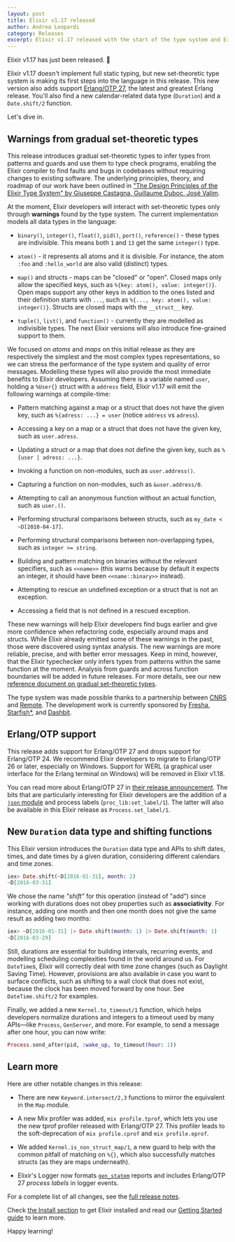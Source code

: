```yaml
---
layout: post
title: Elixir v1.17 released
author: Andrea Leopardi
category: Releases
excerpt: Elixir v1.17 released with the start of the type system and Erlang/OTP 27 support
---
```


Elixir v1.17 has just been released. 🎉

Elixir v1.17 doesn't implement full static typing, but new set-theoretic type
system is making its first steps into the language in this release. This new version also adds support [Erlang/OTP 27](https://www.erlang.org/downloads/27), the latest and greatest Erlang release. You'll also find a new calendar-related data type (`Duration`) and a `Date.shift/2` function.

Let's dive in.

## Warnings from gradual set-theoretic types

This release introduces gradual set-theoretic types to infer types from patterns and guards and use them to type check programs, enabling the Elixir compiler to find faults and bugs in codebases without requiring changes to existing software. The underlying principles, theory, and roadmap of our work have been outlined in ["The Design Principles of the Elixir Type System" by Giuseppe Castagna, Guillaume Duboc, José Valim](https://arxiv.org/abs/2306.06391).

At the moment, Elixir developers will interact with set-theoretic types only through **warnings** found by the type system. The current implementation models all data types in the language:

  * `binary()`, `integer()`, `float()`, `pid()`, `port()`, `reference()` - these
    types are indivisible. This means both `1` and `13` get the same `integer()`
    type.

  * `atom()` - it represents all atoms and it is divisible. For instance, the
    atom `:foo` and `:hello_world` are also valid (distinct) types.

  * `map()` and structs - maps can be "closed" or "open". Closed maps only allow
    the specified keys, such as `%{key: atom(), value: integer()}`. Open maps
    support any other keys in addition to the ones listed and their definition
    starts with `...`, such as `%{..., key: atom(), value: integer()}`. Structs
    are closed maps with the `__struct__` key.

  * `tuple()`, `list()`, and `function()` - currently they are modelled as
    indivisible types. The next Elixir versions will also introduce fine-grained
    support to them.

We focused on *atoms* and *maps* on this initial release as they are respectively the simplest and the most complex types representations, so we can stress the performance of the type system and quality of error messages. Modelling these types will also provide the most immediate benefits to Elixir developers. Assuming there is a variable named `user`, holding a `%User{}` struct with a `address` field, Elixir v1.17 will emit the following warnings at compile-time:

  * Pattern matching against a map or a struct that does not have the given key,
    such as `%{adress: ...} = user` (notice `address` vs `adress`).

  * Accessing a key on a map or a struct that does not have the given key, such
    as `user.adress`.

  * Updating a struct or a map that does not define the given key, such as
    `%{user | adress: ...}`.

  * Invoking a function on non-modules, such as `user.address()`.

  * Capturing a function on non-modules, such as `&user.address/0`.

  * Attempting to call an anonymous function without an actual function, such as
    `user.()`.

  * Performing structural comparisons between structs, such as `my_date <
    ~D[2010-04-17]`.

  * Performing structural comparisons between non-overlapping types, such as
    `integer >= string`.

  * Building and pattern matching on binaries without the relevant specifiers,
    such as `<<name>>` (this warns because by default it expects an integer, it
    should have been `<<name::binary>>` instead).

  * Attempting to rescue an undefined exception or a struct that is not an
    exception.

  * Accessing a field that is not defined in a rescued exception.

These new warnings will help Elixir developers find bugs earlier and give more
confidence when refactoring code, especially around maps and structs. While
Elixir already emitted some of these warnings in the past, those were discovered
using syntax analysis. The new warnings are more reliable, precise, and with
better error messages. Keep in mind, however, that the Elixir typechecker only
infers types from patterns within the same function at the moment. Analysis from
guards and across function boundaries will be added in future releases. For more
details, see our new [reference document on gradual set-theoretic
types](https://hexdocs.pm/elixir/main/gradual-set-theoretic-types.html).

The type system was made possible thanks to a partnership between
[CNRS](https://www.cnrs.fr/) and [Remote](https://remote.com/). The development
work is currently sponsored by [Fresha](https://www.fresha.com/),
[Starfish*](https://starfish.team/), and [Dashbit](https://dashbit.co/).

## Erlang/OTP support

This release adds support for Erlang/OTP 27 and drops support for Erlang/OTP 24.
We recommend Elixir developers to migrate to Erlang/OTP 26 or later, especially
on Windows. Support for WERL (a graphical user interface for the Erlang terminal
on Windows) will be removed in Elixir v1.18.

You can read more about Erlang/OTP 27 in [their release
announcement](https://www.erlang.org/downloads/27). The bits that are
particularly interesting for Elixir developers are the addition of a [`json`
module](https://erlang.org/documentation/doc-15.0-rc3/lib/stdlib-6.0/doc/html/json.html)
and process labels (`proc_lib:set_label/1`). The latter will also be available
in this Elixir release as `Process.set_label/1`.

## New `Duration` data type and shifting functions

This Elixir version introduces the `Duration` data type and APIs to shift dates,
times, and date times by a given duration, considering different calendars and
time zones.

```elixir
iex> Date.shift(~D[2016-01-31], month: 2)
~D[2016-03-31]
```

We chose the name *"shift"* for this operation (instead of "add") since working
with durations does not obey properties such as **associativity**. For instance,
adding one month and then one month does not give the same result as adding two
months:

```elixir
iex> ~D[2016-01-31] |> Date.shift(month: 1) |> Date.shift(month: 1)
~D[2016-03-29]
```

Still, durations are essential for building intervals, recurring events, and
modelling scheduling complexities found in the world around us. For `DateTime`s,
Elixir will correctly deal with time zone changes (such as Daylight Saving
Time). However, provisions are also available in case you want to surface
conflicts, such as shifting to a wall clock that does not exist, because the
clock has been moved forward by one hour. See `DateTime.shift/2` for examples.

Finally, we added a new `Kernel.to_timeout/1` function, which helps developers
normalize durations and integers to a timeout used by many APIs—like `Process`,
`GenServer`, and more. For example, to send a message after one hour, you can
now write:

```elixir
Process.send_after(pid, :wake_up, to_timeout(hour: 1))
```

## Learn more

Here are other notable changes in this release:

  * There are new `Keyword.intersect/2,3` functions to mirror the equivalent in
    the `Map` module.

  * A new Mix profiler was added, `mix profile.tprof`, which lets you use the
    new tprof profiler released with Erlang/OTP 27. This profiler leads to the
    soft-deprecation of `mix profile.cprof` and `mix profile.eprof`.

  * We added `Kernel.is_non_struct_map/1`, a new guard to help with the common
    pitfall of matching on `%{}`, which also successfully matches structs (as
    they are maps underneath).

  * Elixir's Logger now formats
    [`gen_statem`](https://www.erlang.org/doc/apps/stdlib/gen_statem.html)
    reports and includes Erlang/OTP 27 *process labels* in logger events.

For a complete list of all changes, see the
[full release notes](https://github.com/elixir-lang/elixir/releases/tag/v1.17.0).

Check [the Install section](/install.html) to get Elixir installed and
read our [Getting Started guide](https://hexdocs.pm/elixir/introduction.html)
to learn more.

Happy learning!
